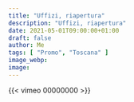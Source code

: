 ```yaml
---
title: "Uffizi, riapertura"
description: "Uffizi, riapertura"
date: 2021-05-01T09:00:00+01:00
draft: false
author: Me
tags: [ "Promo", "Toscana" ]
image_webp:
image:
---
```


{{< vimeo 00000000 >}}

